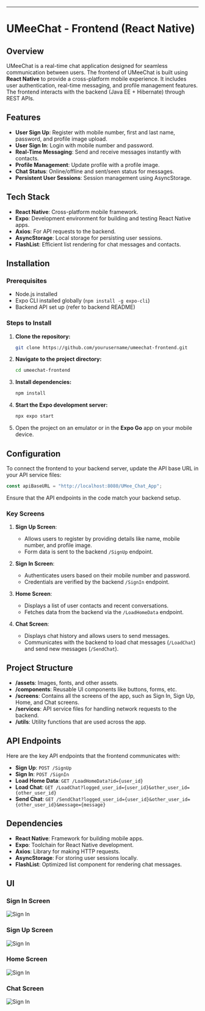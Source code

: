 ---

# UMeeChat - Frontend (React Native)

## Overview

UMeeChat is a real-time chat application designed for seamless communication between users. The frontend of UMeeChat is built using **React Native** to provide a cross-platform mobile experience. It includes user authentication, real-time messaging, and profile management features. The frontend interacts with the backend (Java EE + Hibernate) through REST APIs.

## Features

- **User Sign Up**: Register with mobile number, first and last name, password, and profile image upload.
- **User Sign In**: Login with mobile number and password.
- **Real-Time Messaging**: Send and receive messages instantly with contacts.
- **Profile Management**: Update profile with a profile image.
- **Chat Status**: Online/offline and sent/seen status for messages.
- **Persistent User Sessions**: Session management using AsyncStorage.

## Tech Stack

- **React Native**: Cross-platform mobile framework.
- **Expo**: Development environment for building and testing React Native apps.
- **Axios**: For API requests to the backend.
- **AsyncStorage**: Local storage for persisting user sessions.
- **FlashList**: Efficient list rendering for chat messages and contacts.

## Installation

### Prerequisites

- Node.js installed
- Expo CLI installed globally (`npm install -g expo-cli`)
- Backend API set up (refer to backend README)

### Steps to Install

1. **Clone the repository:**
   ```bash
   git clone https://github.com/yourusername/umeechat-frontend.git
   ```

2. **Navigate to the project directory:**
   ```bash
   cd umeechat-frontend
   ```

3. **Install dependencies:**
   ```bash
   npm install
   ```

4. **Start the Expo development server:**
   ```bash
   npx expo start
   ```

5. Open the project on an emulator or in the **Expo Go** app on your mobile device.

## Configuration

To connect the frontend to your backend server, update the API base URL in your API service files:

```js
const apiBaseURL = "http://localhost:8080/UMee_Chat_App";
```

Ensure that the API endpoints in the code match your backend setup.

### Key Screens

1. **Sign Up Screen**: 
   - Allows users to register by providing details like name, mobile number, and profile image.
   - Form data is sent to the backend `/SignUp` endpoint.

2. **Sign In Screen**: 
   - Authenticates users based on their mobile number and password.
   - Credentials are verified by the backend `/SignIn` endpoint.

3. **Home Screen**: 
   - Displays a list of user contacts and recent conversations.
   - Fetches data from the backend via the `/LoadHomeData` endpoint.

4. **Chat Screen**: 
   - Displays chat history and allows users to send messages.
   - Communicates with the backend to load chat messages (`/LoadChat`) and send new messages (`/SendChat`).

## Project Structure

- **/assets**: Images, fonts, and other assets.
- **/components**: Reusable UI components like buttons, forms, etc.
- **/screens**: Contains all the screens of the app, such as Sign In, Sign Up, Home, and Chat screens.
- **/services**: API service files for handling network requests to the backend.
- **/utils**: Utility functions that are used across the app.

## API Endpoints

Here are the key API endpoints that the frontend communicates with:

- **Sign Up**: `POST /SignUp`
- **Sign In**: `POST /SignIn`
- **Load Home Data**: `GET /LoadHomeData?id={user_id}`
- **Load Chat**: `GET /LoadChat?logged_user_id={user_id}&other_user_id={other_user_id}`
- **Send Chat**: `GET /SendChat?logged_user_id={user_id}&other_user_id={other_user_id}&message={message}`

## Dependencies

- **React Native**: Framework for building mobile apps.
- **Expo**: Toolchain for React Native development.
- **Axios**: Library for making HTTP requests.
- **AsyncStorage**: For storing user sessions locally.
- **FlashList**: Optimized list component for rendering chat messages.

## UI

### Sign In Screen 
![Sign In](https://github.com/PasanSWijekoon/UMeeChat-App-FrontEnd/blob/main/assets/image/1%20(3).jpeg?raw=true)

### Sign Up Screen 
![Sign In](https://github.com/PasanSWijekoon/UMeeChat-App-FrontEnd/blob/main/assets/image/1%20(4).jpeg?raw=true)

### Home Screen 
![Sign In](https://github.com/PasanSWijekoon/UMeeChat-App-FrontEnd/blob/main/assets/image/1%20(1).jpeg?raw=true)

### Chat Screen 
![Sign In](https://github.com/PasanSWijekoon/UMeeChat-App-FrontEnd/blob/main/assets/image/1%20(2).jpeg?raw=true)

